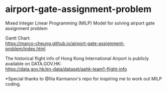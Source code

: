 # airport-gate-assignment-problem
Mixed Integer Linear Programming (MILP) Model for solving airport gate assignment problem

Gantt Chart:<br />
https://marco-cheung.github.io/airport-gate-assignment-problem/index.html

The historical flight info of Hong Kong International Airport is publicly available on DATA.GOV.HK:<br />
https://data.gov.hk/en-data/dataset/aahk-team1-flight-info


*Special thanks to @Ilia Karmanov's repo for inspiring me to work out MILP coding. 
